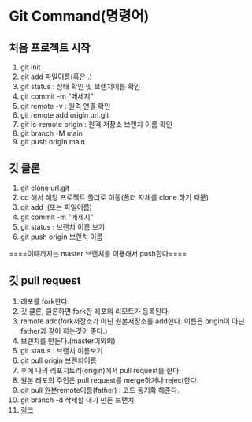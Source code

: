 # Git Command(명령어)

## 처음 프로젝트 시작
1. git init
2. git add 파일이름(혹은 .)
3. git status : 상태 확인 및 브랜치이름 확인
4. git commit -m "메세지"
5. git remote -v : 원격 연결 확인
6. git remote add origin url.git
7. git ls-remote origin : 원격 저장소 브랜치 이름 확인
8. git branch -M main
9. git push origin main

## 깃 클론
1. git clone url.git
2. cd 해서 해당 프로젝트 폴더로 이동(폴더 자체를 clone 하기 때문)
3. git add .(또는 파일이름)
4. git commit -m "메세지"
5. git status : 브랜치 이름 보기
6. git push origin 브랜치 이름

====이때까지는 master 브랜치를 이용해서 push한다====

## 깃 pull request
1. 레포를 fork한다.
2. 깃 클론, 클론하면 fork한 레포의 리모트가 등록된다.
3. remote add(fork저장소가 아닌 원본저장소를 add한다. 이름은 origin이 아닌 father과 같이 하는것이 좋다.)
4. 브랜치를 만든다.(master이외의)
5. git status : 브랜치 이름보기
6. git pull origin 브랜치이름
7. 후에 나의 리포지토리(origin)에서 pull request를 한다.
8. 원본 레포의 주인은 pull request를 merge하거나 reject한다.
9. git pull 원본remote이름(father) : 코드 동기화 해준다.
10. git branch -d 삭제할 내가 만든 브랜치
11. [링크](https://inpa.tistory.com/entry/GIT-%E2%9A%A1%EF%B8%8F-%EA%B9%83%ED%97%99-PRPull-Request-%EB%B3%B4%EB%82%B4%EB%8A%94-%EB%B0%A9%EB%B2%95-folk-issue)

